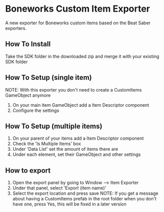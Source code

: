# Boneworks Custom Item Exporter
 A new exporter for Boneworks custom items based on the Beat Saber exporters.

 ## How To Install
 Take the SDK folder in the downloaded zip and merge it with your existing SDK folder

 ## How To Setup (single item)
 NOTE: With this exporter you don't need to create a CustomItems GameObject anymore
 1. On your main item GameObject add a Item Descriptor component
 2. Configure the settings
 
 ## How To Setup (multiple items)
 1. On your parent of your items add a Item Descriptor component
 2. Check the 'Is Multiple Items' box
 3. Under 'Data List' set the amount of items there are
 4. Under each element, set their GameObject and other settings

 ## How to export
 1. Open the export panel by going to Window --> Item Exporter
 2. Under that panel, select 'Export (item name)'
 3. Select the export location and press save
 NOTE: If you get a message about having a CustomItems prefab in the root folder when you don't have one, press Yes, this will be fixed in a later version


